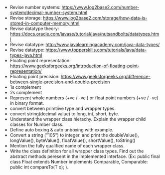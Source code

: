 * Revise number systems: https://www.log2base2.com/number-system/decimal-number-system.html
* Revise storage: https://www.log2base2.com/storage/how-data-is-stored-in-computer-memory.html
* Revise datatype theory: https://docs.oracle.com/javase/tutorial/java/nutsandbolts/datatypes.html
* Revise datatype: http://www.javalearningacademy.com/java-data-types/
* Revise datatype: https://www.topperskills.com/tutorials/java/data-types-java.html
* Floating point representation: https://www.geeksforgeeks.org/introduction-of-floating-point-representation/
* Floating point precision: https://www.geeksforgeeks.org/difference-between-single-precision-and-double-precision 
* 1s complement
* 2s complement
* Represent whole numbers (+ve / -ve ) or float point numbers (+ve / -ve) in binary format.
* convert between primtiive type and wrapper types.
* convert string(decimal value) to long, int, short, byte.
* Understand the wrapper class hierachy. Explain the wrapper child classes for Number class.
* Define auto boxing & auto unboxing with example.
* Convert a string ("105") to integer. and print the doubleValue(), longValue(), byteValue(), floatValue(), shortValue(), toString()
* Mention the fully qualified name of each wrapper class.
* Write the class definition for all wrapper class types.  Find  out the abstract methods peresent in the implemented interface.
(Ex: public final class Float extends Number implements Comparable<Float>, Comparable: public int compareTo(T o); ).
